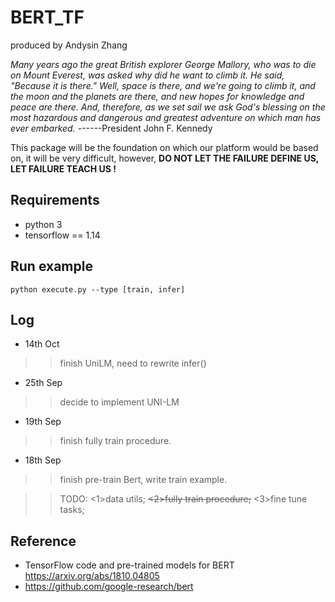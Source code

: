 # BERT_TF
produced by Andysin Zhang  

*Many years ago the great British explorer George Mallory, who was to die on Mount Everest, was asked why did he want to climb it. He said, "Because it is there."
Well, space is there, and we're going to climb it, and the moon and the planets are there, and new hopes for knowledge and peace are there. And, therefore, as we set sail we ask God's blessing on the most hazardous and dangerous and greatest adventure on which man has ever embarked.*			------President John F. Kennedy

This package will be the foundation on which our platform would be based on, it will be very difficult, however, **DO NOT LET THE FAILURE DEFINE US, LET FAILURE TEACH US !**  

## Requirements  
- python 3  
- tensorflow == 1.14 

## Run example  
```shell
python execute.py --type [train, infer]
```

## Log  
- 14th Oct  
>>finish UniLM, need to rewrite infer()    

- 25th Sep  
>>decide to implement UNI-LM  

- 19th Sep  
>>finish fully train procedure.  

- 18th Sep  
>>finish pre-train Bert, write train example.    

>>TODO: <1>data utils; ~~<2>fully train procedure;~~ <3>fine tune tasks;  

## Reference  

- TensorFlow code and pre-trained models for BERT https://arxiv.org/abs/1810.04805  
- https://github.com/google-research/bert  



